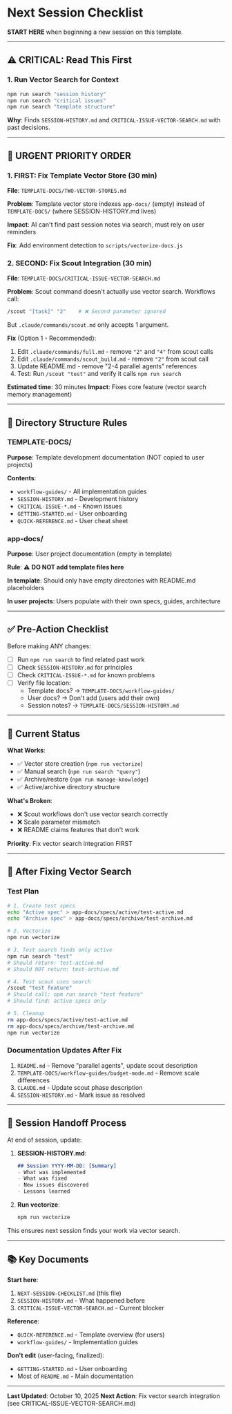 # Next Session Checklist

**START HERE** when beginning a new session on this template.

---

## ⚠️ CRITICAL: Read This First

### 1. Run Vector Search for Context
```bash
npm run search "session history"
npm run search "critical issues"
npm run search "template structure"
```

**Why**: Finds `SESSION-HISTORY.md` and `CRITICAL-ISSUE-VECTOR-SEARCH.md` with past decisions.

---

## 🔴 URGENT PRIORITY ORDER

### 1. FIRST: Fix Template Vector Store (30 min)
**File**: `TEMPLATE-DOCS/TWO-VECTOR-STORES.md`

**Problem**: Template vector store indexes `app-docs/` (empty) instead of `TEMPLATE-DOCS/` (where SESSION-HISTORY.md lives)

**Impact**: AI can't find past session notes via search, must rely on user reminders

**Fix**: Add environment detection to `scripts/vectorize-docs.js`

### 2. SECOND: Fix Scout Integration (30 min)
**File**: `TEMPLATE-DOCS/CRITICAL-ISSUE-VECTOR-SEARCH.md`

**Problem**: Scout command doesn't actually use vector search. Workflows call:
```bash
/scout "[task]" "2"    # ❌ Second parameter ignored
```

But `.claude/commands/scout.md` only accepts 1 argument.

**Fix** (Option 1 - Recommended):
1. Edit `.claude/commands/full.md` - remove `"2"` and `"4"` from scout calls
2. Edit `.claude/commands/scout_build.md` - remove `"2"` from scout call
3. Update README.md - remove "2-4 parallel agents" references
4. Test: Run `/scout "test"` and verify it calls `npm run search`

**Estimated time**: 30 minutes
**Impact**: Fixes core feature (vector search memory management)

---

## 📁 Directory Structure Rules

### TEMPLATE-DOCS/
**Purpose**: Template development documentation (NOT copied to user projects)

**Contents**:
- `workflow-guides/` - All implementation guides
- `SESSION-HISTORY.md` - Development history
- `CRITICAL-ISSUE-*.md` - Known issues
- `GETTING-STARTED.md` - User onboarding
- `QUICK-REFERENCE.md` - User cheat sheet

### app-docs/
**Purpose**: User project documentation (empty in template)

**Rule**: ⚠️ **DO NOT add template files here**

**In template**: Should only have empty directories with README.md placeholders

**In user projects**: Users populate with their own specs, guides, architecture

---

## ✅ Pre-Action Checklist

Before making ANY changes:

- [ ] Run `npm run search` to find related past work
- [ ] Check `SESSION-HISTORY.md` for principles
- [ ] Check `CRITICAL-ISSUE-*.md` for known problems
- [ ] Verify file location:
  - Template docs? → `TEMPLATE-DOCS/workflow-guides/`
  - User docs? → Don't add (users add their own)
  - Session notes? → `TEMPLATE-DOCS/SESSION-HISTORY.md`

---

## 🎯 Current Status

**What Works**:
- ✅ Vector store creation (`npm run vectorize`)
- ✅ Manual search (`npm run search "query"`)
- ✅ Archive/restore (`npm run manage-knowledge`)
- ✅ Active/archive directory structure

**What's Broken**:
- ❌ Scout workflows don't use vector search correctly
- ❌ Scale parameter mismatch
- ❌ README claims features that don't work

**Priority**: Fix vector search integration FIRST

---

## 📝 After Fixing Vector Search

### Test Plan
```bash
# 1. Create test specs
echo "Active spec" > app-docs/specs/active/test-active.md
echo "Archive spec" > app-docs/specs/archive/test-archive.md

# 2. Vectorize
npm run vectorize

# 3. Test search finds only active
npm run search "test"
# Should return: test-active.md
# Should NOT return: test-archive.md

# 4. Test scout uses search
/scout "test feature"
# Should call: npm run search "test feature"
# Should find: active specs only

# 5. Cleanup
rm app-docs/specs/active/test-active.md
rm app-docs/specs/archive/test-archive.md
npm run vectorize
```

### Documentation Updates After Fix
1. `README.md` - Remove "parallel agents", update scout description
2. `TEMPLATE-DOCS/workflow-guides/budget-mode.md` - Remove scale differences
3. `CLAUDE.md` - Update scout phase description
4. `SESSION-HISTORY.md` - Mark issue as resolved

---

## 🔄 Session Handoff Process

At end of session, update:

1. **SESSION-HISTORY.md**:
   ```markdown
   ## Session YYYY-MM-DD: [Summary]
   - What was implemented
   - What was fixed
   - New issues discovered
   - Lessons learned
   ```

2. **Run vectorize**:
   ```bash
   npm run vectorize
   ```

This ensures next session finds your work via vector search.

---

## 📚 Key Documents

**Start here**:
1. `NEXT-SESSION-CHECKLIST.md` (this file)
2. `SESSION-HISTORY.md` - What happened before
3. `CRITICAL-ISSUE-VECTOR-SEARCH.md` - Current blocker

**Reference**:
- `QUICK-REFERENCE.md` - Template overview (for users)
- `workflow-guides/` - Implementation guides

**Don't edit** (user-facing, finalized):
- `GETTING-STARTED.md` - User onboarding
- Most of `README.md` - Main documentation

---

**Last Updated**: October 10, 2025
**Next Action**: Fix vector search integration (see CRITICAL-ISSUE-VECTOR-SEARCH.md)
